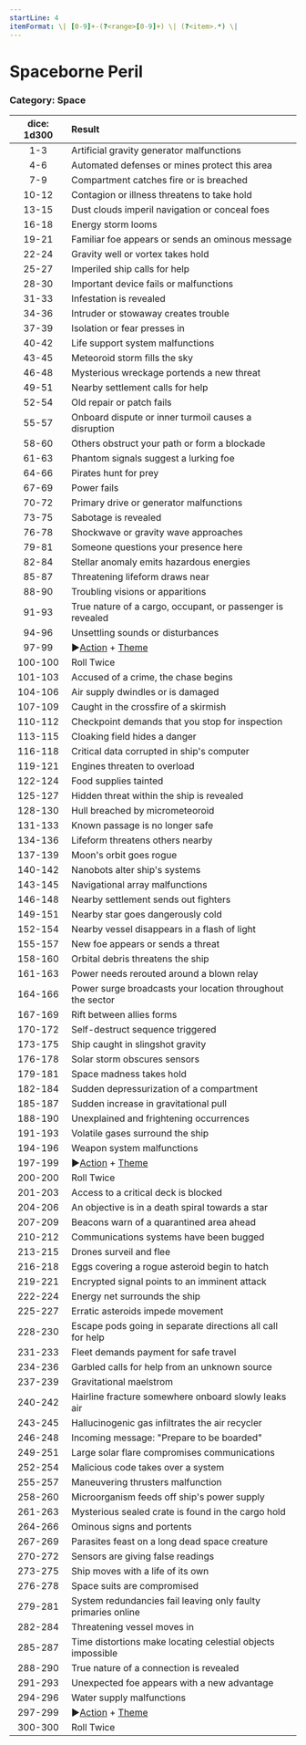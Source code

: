 ```yaml
---
startLine: 4
itemFormat: \| [0-9]+-(?<range>[0-9]+) \| (?<item>.*) \|
---
```

# Spaceborne Peril
### Category: Space

| dice: 1d300 | Result |
|:----:|:-------|
| 1-3 | Artificial gravity generator malfunctions |
| 4-6 | Automated defenses or mines protect this area |
| 7-9 | Compartment catches fire or is breached |
| 10-12 | Contagion or illness threatens to take hold |
| 13-15 | Dust clouds imperil navigation or conceal foes |
| 16-18 | Energy storm looms |
| 19-21 | Familiar foe appears or sends an ominous message |
| 22-24 | Gravity well or vortex takes hold |
| 25-27 | Imperiled ship calls for help |
| 28-30 | Important device fails or malfunctions |
| 31-33 | Infestation is revealed |
| 34-36 | Intruder or stowaway creates trouble |
| 37-39 | Isolation or fear presses in |
| 40-42 | Life support system malfunctions |
| 43-45 | Meteoroid storm fills the sky |
| 46-48 | Mysterious wreckage portends a new threat |
| 49-51 | Nearby settlement calls for help |
| 52-54 | Old repair or patch fails |
| 55-57 | Onboard dispute or inner turmoil causes a disruption |
| 58-60 | Others obstruct your path or form a blockade |
| 61-63 | Phantom signals suggest a lurking foe |
| 64-66 | Pirates hunt for prey |
| 67-69 | Power fails |
| 70-72 | Primary drive or generator malfunctions |
| 73-75 | Sabotage is revealed |
| 76-78 | Shockwave or gravity wave approaches |
| 79-81 | Someone questions your presence here |
| 82-84 | Stellar anomaly emits hazardous energies |
| 85-87 | Threatening lifeform draws near |
| 88-90 | Troubling visions or apparitions |
| 91-93 | True nature of a cargo, occupant, or passenger is revealed |
| 94-96 | Unsettling sounds or disturbances |
| 97-99 | ▶[Action](Core_Action.md) + [Theme](Core_Theme.md) |
| 100-100 | Roll Twice |
| 101-103 | Accused of a crime, the chase begins |
| 104-106 | Air supply dwindles or is damaged |
| 107-109 | Caught in the crossfire of a skirmish |
| 110-112 | Checkpoint demands that you stop for inspection |
| 113-115 | Cloaking field hides a danger |
| 116-118 | Critical data corrupted in ship&#x27;s computer |
| 119-121 | Engines threaten to overload |
| 122-124 | Food supplies tainted |
| 125-127 | Hidden threat within the ship is revealed |
| 128-130 | Hull breached by micrometeoroid |
| 131-133 | Known passage is no longer safe |
| 134-136 | Lifeform threatens others nearby |
| 137-139 | Moon&#x27;s orbit goes rogue |
| 140-142 | Nanobots alter ship&#x27;s systems |
| 143-145 | Navigational array malfunctions |
| 146-148 | Nearby settlement sends out fighters |
| 149-151 | Nearby star goes dangerously cold |
| 152-154 | Nearby vessel disappears in a flash of light |
| 155-157 | New foe appears or sends a threat |
| 158-160 | Orbital debris threatens the ship |
| 161-163 | Power needs rerouted around a blown relay |
| 164-166 | Power surge broadcasts your location throughout the sector |
| 167-169 | Rift between allies forms |
| 170-172 | Self-destruct sequence triggered |
| 173-175 | Ship caught in slingshot gravity |
| 176-178 | Solar storm obscures sensors |
| 179-181 | Space madness takes hold |
| 182-184 | Sudden depressurization of a compartment |
| 185-187 | Sudden increase in gravitational pull |
| 188-190 | Unexplained and frightening occurrences |
| 191-193 | Volatile gases surround the ship |
| 194-196 | Weapon system malfunctions |
| 197-199 | ▶[Action](Core_Action.md) + [Theme](Core_Theme.md) |
| 200-200 | Roll Twice |
| 201-203 | Access to a critical deck is blocked |
| 204-206 | An objective is in a death spiral towards a star |
| 207-209 | Beacons warn of a quarantined area ahead |
| 210-212 | Communications systems have been bugged |
| 213-215 | Drones surveil and flee |
| 216-218 | Eggs covering a rogue asteroid begin to hatch |
| 219-221 | Encrypted signal points to an imminent attack |
| 222-224 | Energy net surrounds the ship |
| 225-227 | Erratic asteroids impede movement |
| 228-230 | Escape pods going in separate directions all call for help |
| 231-233 | Fleet demands payment for safe travel |
| 234-236 | Garbled calls for help from an unknown source |
| 237-239 | Gravitational maelstrom |
| 240-242 | Hairline fracture somewhere onboard slowly leaks air |
| 243-245 | Hallucinogenic gas infiltrates the air recycler |
| 246-248 | Incoming message: &quot;Prepare to be boarded&quot; |
| 249-251 | Large solar flare compromises communications |
| 252-254 | Malicious code takes over a system |
| 255-257 | Maneuvering thrusters malfunction |
| 258-260 | Microorganism feeds off ship&#x27;s power supply |
| 261-263 | Mysterious sealed crate is found in the cargo hold |
| 264-266 | Ominous signs and portents |
| 267-269 | Parasites feast on a long dead space creature |
| 270-272 | Sensors are giving false readings |
| 273-275 | Ship moves with a life of its own |
| 276-278 | Space suits are compromised |
| 279-281 | System redundancies fail leaving only faulty primaries online |
| 282-284 | Threatening vessel moves in |
| 285-287 | Time distortions make locating celestial objects impossible |
| 288-290 | True nature of a connection is revealed |
| 291-293 | Unexpected foe appears with a new advantage |
| 294-296 | Water supply malfunctions |
| 297-299 | ▶[Action](Core_Action.md) + [Theme](Core_Theme.md) |
| 300-300 | Roll Twice |